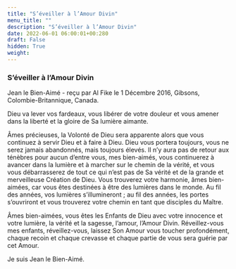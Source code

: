 ```yaml
---
title: "S’éveiller à l’Amour Divin"
menu_title: ""
description: "S’éveiller à l’Amour Divin"
date: 2022-06-01 06:00:01+00:280
draft: False
hidden: True
weight:
---
```

### S’éveiller à l’Amour Divin

Jean le Bien-Aimé - reçu par Al Fike le 1 Décembre 2016, Gibsons, Colombie-Britannique, Canada.

Dieu va lever vos fardeaux, vous libérer de votre douleur et vous amener dans la liberté et la gloire de Sa lumière aimante.

Âmes précieuses, la Volonté de Dieu sera apparente alors que vous continuez à servir Dieu et à faire à Dieu. Dieu vous portera toujours, vous ne serez jamais abandonnés, mais toujours élevés. Il n’y aura pas de retour aux ténèbres pour aucun d’entre vous, mes bien-aimés, vous continuerez à avancer dans la lumière et à marcher sur le chemin de la vérité, et vous vous débarrasserez de tout ce qui n’est pas de Sa vérité et de la grande et merveilleuse Création de Dieu. Vous trouverez votre harmonie, âmes bien-aimées, car vous êtes destinées à être des lumières dans le monde. Au fil des années, vos lumières s’illumineront ; au fil des années, les portes s’ouvriront et vous trouverez votre chemin en tant que disciples du Maître.

Âmes bien-aimées, vous êtes les Enfants de Dieu avec votre innocence et votre lumière, la vérité et la sagesse, l’amour, l’Amour Divin. Réveillez-vous mes enfants, réveillez-vous, laissez Son Amour vous toucher profondément, chaque recoin et chaque crevasse et chaque partie de vous sera guérie par cet Amour.

Je suis Jean le Bien-Aimé.
